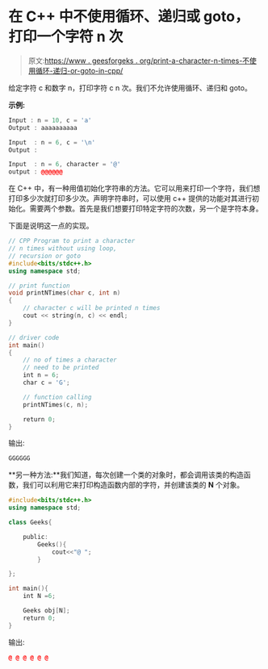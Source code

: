 # 在 C++ 中不使用循环、递归或 goto，打印一个字符 n 次

> 原文:[https://www . geesforgeks . org/print-a-character-n-times-不使用循环-递归-or-goto-in-cpp/](https://www.geeksforgeeks.org/print-a-character-n-times-without-using-loop-recursion-or-goto-in-cpp/)

给定字符 c 和数字 n，打印字符 c n 次。我们不允许使用循环、递归和 goto。

**示例:**

```cpp
Input : n = 10, c = 'a'
Output : aaaaaaaaaa

Input  : n = 6, c = '\n'
Output :

Input  : n = 6, character = '@'
output : @@@@@@

```

在 C++ 中，有一种用值初始化字符串的方法。它可以用来打印一个字符，我们想打印多少次就打印多少次。声明字符串时，可以使用 c++ 提供的功能对其进行初始化。需要两个参数。首先是我们想要打印特定字符的次数，另一个是字符本身。

下面是说明这一点的实现。

```cpp
// CPP Program to print a character 
// n times without using loop,
// recursion or goto
#include<bits/stdc++.h>
using namespace std;

// print function
void printNTimes(char c, int n)
{
    // character c will be printed n times
    cout << string(n, c) << endl;
}

// driver code
int main()
{
    // no of times a character
    // need to be printed
    int n = 6;
    char c = 'G';

    // function calling
    printNTimes(c, n);

    return 0; 
}
```

输出:

```cpp
GGGGGG

```

**另一种方法:**我们知道，每次创建一个类的对象时，都会调用该类的构造函数，我们可以利用它来打印构造函数内部的字符，并创建该类的 **N** 个对象。

```cpp
#include<bits/stdc++.h>
using namespace std;

class Geeks{

    public:
        Geeks(){
            cout<<"@ ";
        }

};

int main(){
    int N =6;

    Geeks obj[N];
    return 0;
}
```

输出:

```cpp
@ @ @ @ @ @

```
